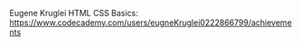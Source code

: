 Eugene Kruglei
HTML CSS Basics: https://www.codecademy.com/users/eugneKruglei0222866799/achievements
